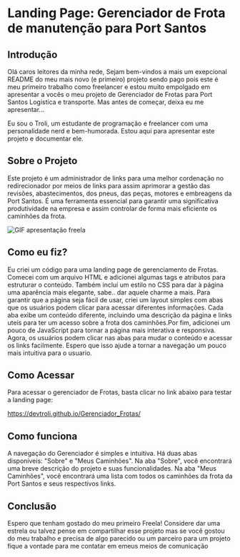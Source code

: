 # Landing Page: Gerenciador de Frota de manutenção para Port Santos

## Introdução
Olá caros leitores da minha rede, Sejam bem-vindos a mais um exepcional README do meu mais novo (e primeiro) projeto sendo pago pois este é meu primeiro trabalho como freelancer e estou muito empolgado em apresentar a vocês o meu projeto de Gerenciador de Frotas para Port Santos Logistica e transporte. Mas antes de começar, deixa eu me apresentar...

Eu sou o Troli, um estudante de programação e freelancer com uma personalidade nerd e bem-humorada. Estou aqui para apresentar este projeto e documentar ele.

## Sobre o Projeto
Este projeto é um administrador de links para uma melhor  cordenação no redirecionador por meios de links para assim aprimorar a gestão das revisões, abastecimentos, dos pneus, das peças, motores e embreagens da Port Santos. É uma ferramenta essencial para garantir uma significativa produtividade na empresa e assim controlar de forma mais eficiente os caminhões da frota.

![GIF apresentação freela](https://github.com/DevTroli/Gerenciador_Frotas/blob/main/src/imagens/gif_freela.gif?raw=true)

## Como eu fiz?
Eu criei um código para uma landing page de gerenciamento de Frotas. Comecei com um arquivo HTML e adicionei algumas tags e atributos para estruturar o conteúdo. Também incluí um estilo no CSS para dar à página uma aparência mais elegante, sabe.. dar aquele charme a mais. Para garantir que a página seja fácil de usar, criei um layout simples com abas que os usuários podem clicar para acessar diferentes informações. Cada aba exibe um conteúdo diferente, incluindo uma descrição da página e links uteis para ter um acesso sobre a frota dos caminhões.Por fim, adicionei um pouco de JavaScript para tornar a página mais interativa e responsiva. Agora, os usuários podem clicar nas abas para mudar o conteúdo e acessar os links facilmente. Espero que isso ajude a tornar a navegação um pouco mais intuitiva para o usuario.


## Como Acessar
Para acessar o gerenciador de Frotas, basta clicar no link abaixo para testar a landing page:

https://devtroli.github.io/Gerenciador_Frotas/

## Como funciona
A navegação do Gerenciador é simples e intuitiva. Há duas abas disponíveis: "Sobre" e "Meus Caminhões". Na aba "Sobre", você encontrará uma breve descrição do projeto e suas funcionalidades. Na aba "Meus Caminhões", você encontrará uma lista com todos os caminhões da frota da Port Santos e seus respectivos links.

## Conclusão
Espero que tenham gostado do meu primeiro Freela! Considere dar uma estrela ou talvez pense em compartilhar esse projeto mas se você gostou do meu trabalho e precisa de algo parecido ou um parceiro para um projeto fique a vontade para me contatar em emeus meios de comunicação
